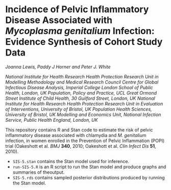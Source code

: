 # Incidence of Pelvic Inflammatory Disease Associated with _Mycoplasma genitalium_ Infection: Evidence Synthesis of Cohort Study Data

_Joanna Lewis, Paddy J Horner and Peter J. White_

_National Institute for Health Research Health Protection Research Unit in Modelling Methodology and Medical Research Council Centre for Global Infectious Disease Analysis, Imperial College London School of Public Health, London, UK_
_Population, Policy and Practice, UCL Great Ormond Street Institute of Child Health, 30 Guilford Street, London, UK_
_National Institute for Health Research Health Protection Research Unit in Evaluation of Interventions, University of Bristol, UK_
_Population Health Sciences, University of Bristol, UK_
_Modelling and Economics Unit, National Infection Service, Public Health England, London, UK_

This repository contains R and Stan code to estimate the risk of pelvic inflammatory disease associated with chlamydia and _M. genitalium_ infection, in women enrolled in the Prevention of Pelvic Inflammation (POPI) trial (Oakeshott et al. _BMJ_ **340**, 2010; Oakeshott et al. _Clin Infect Dis_ **51**, 2010).

* `SIS-5.stan` contains the Stan model used for inference.
* `run-SIS-5.R` is an R script to run the Stan model and produce graphs and summaries of theoutput.
* `SIS-5.rds` contains sampled posterior distributions produced by running the Stan model.
